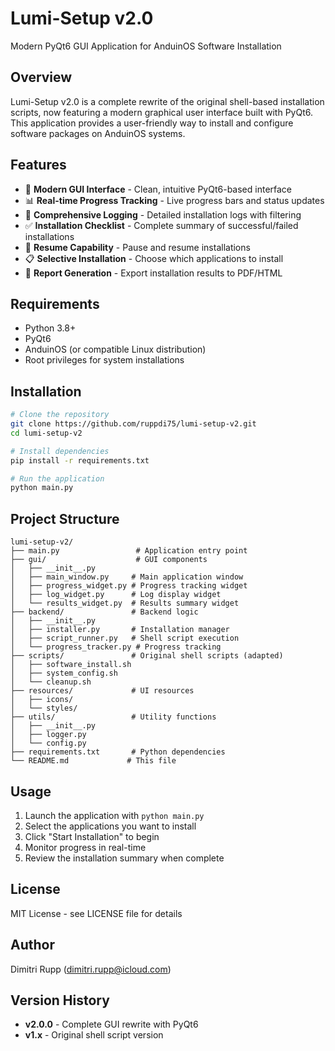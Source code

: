 # Lumi-Setup v2.0

Modern PyQt6 GUI Application for AnduinOS Software Installation

## Overview

Lumi-Setup v2.0 is a complete rewrite of the original shell-based installation scripts, now featuring a modern graphical user interface built with PyQt6. This application provides a user-friendly way to install and configure software packages on AnduinOS systems.

## Features

- 🎨 **Modern GUI Interface** - Clean, intuitive PyQt6-based interface
- 📊 **Real-time Progress Tracking** - Live progress bars and status updates
- 📝 **Comprehensive Logging** - Detailed installation logs with filtering
- ✅ **Installation Checklist** - Complete summary of successful/failed installations
- 🔄 **Resume Capability** - Pause and resume installations
- 📋 **Selective Installation** - Choose which applications to install
- 📄 **Report Generation** - Export installation results to PDF/HTML

## Requirements

- Python 3.8+
- PyQt6
- AnduinOS (or compatible Linux distribution)
- Root privileges for system installations

## Installation

```bash
# Clone the repository
git clone https://github.com/ruppdi75/lumi-setup-v2.git
cd lumi-setup-v2

# Install dependencies
pip install -r requirements.txt

# Run the application
python main.py
```

## Project Structure

```
lumi-setup-v2/
├── main.py                 # Application entry point
├── gui/                    # GUI components
│   ├── __init__.py
│   ├── main_window.py     # Main application window
│   ├── progress_widget.py # Progress tracking widget
│   ├── log_widget.py      # Log display widget
│   └── results_widget.py  # Results summary widget
├── backend/               # Backend logic
│   ├── __init__.py
│   ├── installer.py       # Installation manager
│   ├── script_runner.py   # Shell script execution
│   └── progress_tracker.py # Progress tracking
├── scripts/               # Original shell scripts (adapted)
│   ├── software_install.sh
│   ├── system_config.sh
│   └── cleanup.sh
├── resources/             # UI resources
│   ├── icons/
│   └── styles/
├── utils/                 # Utility functions
│   ├── __init__.py
│   ├── logger.py
│   └── config.py
├── requirements.txt       # Python dependencies
└── README.md             # This file
```

## Usage

1. Launch the application with `python main.py`
2. Select the applications you want to install
3. Click "Start Installation" to begin
4. Monitor progress in real-time
5. Review the installation summary when complete

## License

MIT License - see LICENSE file for details

## Author

Dimitri Rupp (dimitri.rupp@icloud.com)

## Version History

- **v2.0.0** - Complete GUI rewrite with PyQt6
- **v1.x** - Original shell script version
